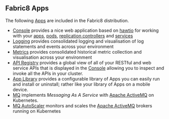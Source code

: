 ## Fabric8 Apps

The following [Apps](apps.html) are included in the Fabric8 distribution.

* [Console](console.html) provides a nice web application based on [hawtio](http://hawt.io/) for working with your [apps](apps.html), [pods](pods.html), [replication controllers](replicationControllers.html) and [services](services.html)
* [Logging](logging.html) provides consolidated logging and visualisation of log statements and events across your environment
* [Metrics](metrics.html) provides consolidated historical metric collection and visualisation across your environment
* [API Registry](apiRegistry.html) provides a global view of all of your RESTful and web service APIs that is displayed in the [Console](console.html) allowing you to inspect and invoke all the APIs in your cluster.
* [App Library](appLibrary.html) provides a configurable library of Apps you can easily run and install or uninstall; rather like your library of Apps on a mobile device.
* [MQ](fabric8MQ.html) implements _Messaging As A Service_ with [Apache ActiveMQ](http://activemq.apache.org/) on Kubernetes.
* [MQ AutoScaler](fabric8MQAutoScaler.html) monitors and scales the [Apache ActiveMQ](http://activemq.apache.org/) brokers running on Kubernetes
